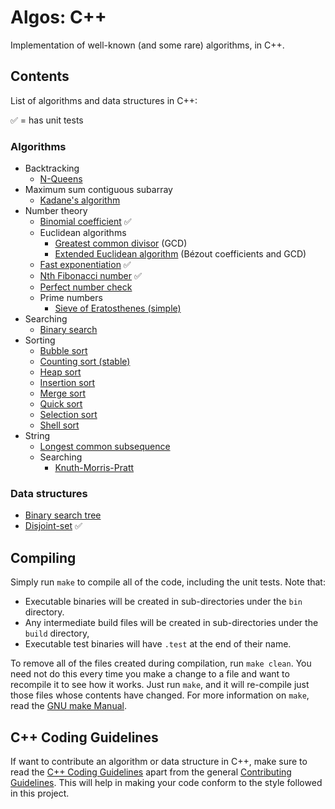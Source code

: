 # Algos: C++
Implementation of well-known (and some rare) algorithms, in C++.

## Contents
List of algorithms and data structures in C++:

:white_check_mark: = has unit tests

### Algorithms
* Backtracking
  * [N-Queens](src/backtracking/n_queens.cpp)
* Maximum sum contiguous subarray
  * [Kadane's algorithm](src/maximum_subarray/kadane.cpp)
* Number theory
  * [Binomial coefficient](src/number_theory/binomial_coefficient.cpp) :white_check_mark:
  * Euclidean algorithms
    * [Greatest common divisor](src/number_theory/gcd.cpp) (GCD)
    * [Extended Euclidean algorithm](src/number_theory/extended_euclid.cpp) (Bézout coefficients and GCD)
  * [Fast exponentiation](src/number_theory/fast_exponentiation.cpp) :white_check_mark:
  * [Nth Fibonacci number](src/number_theory/fibonacci.cpp) :white_check_mark:
  * [Perfect number check](src/number_theory/perfect_number_check.cpp)
  * Prime numbers
    * [Sieve of Eratosthenes (simple)](src/number_theory/sieve_of_eratosthenes.cpp)
* Searching
  * [Binary search](src/searching/binary_search.cpp)
* Sorting
  * [Bubble sort](src/sorting/bubble_sort.cpp)
  * [Counting sort (stable)](src/sorting/counting_sort.cpp)
  * [Heap sort](src/sorting/heap_sort.cpp)
  * [Insertion sort](src/sorting/insertion_sort.cpp)
  * [Merge sort](src/sorting/merge_sort.cpp)
  * [Quick sort](src/sorting/quick_sort.cpp)
  * [Selection sort](src/sorting/selection_sort.cpp)
  * [Shell sort](src/sorting/shell_sort.cpp)
* String
  * [Longest common subsequence](src/string/lcs.cpp)
  * Searching
    * [Knuth-Morris-Pratt](src/string/kmp.cpp)

### Data structures
* [Binary search tree](include/data_structures/binary_search_tree.cpp)
* [Disjoint-set](include/data_structures/disjoint_set.cpp) :white_check_mark:

## Compiling
Simply run `make` to compile all of the code, including the unit tests. Note that:
* Executable binaries will be created in sub-directories under the `bin` directory.
* Any intermediate build files will be created in sub-directories under the `build` directory,
* Executable test binaries will have `.test` at the end of their name.

To remove all of the files created during compilation, run `make clean`. You need not do this every time you make a change to a file and want to recompile it to see how it works. Just run `make`, and it will re-compile just those files whose contents have changed. For more information on `make`, read the [GNU make Manual](https://www.gnu.org/software/make/manual/make.html).

## C++ Coding Guidelines
If want to contribute an algorithm or data structure in C++, make sure to read the [C++ Coding Guidelines](CODING_GUIDELINES.md) apart from the general [Contributing Guidelines](../CONTRIBUTING.md). This will help in making your code conform to the style followed in this project.
